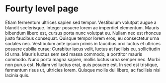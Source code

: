# Fourty level page

Etiam fermentum ultrices sapien sed tempor. Vestibulum volutpat augue a blandit scelerisque. Integer posuere lorem ac imperdiet elementum. Mauris bibendum libero est, cursus porta nunc volutpat eu. Nullam nec est rhoncus justo faucibus consequat. Quisque tempor lorem eros, eu consectetur urna sodales nec. Vestibulum ante ipsum primis in faucibus orci luctus et ultrices posuere cubilia curae; Curabitur lacus velit, luctus at facilisis eu, sollicitudin id urna. Mauris luctus sem sed massa commodo, a porttitor mauris commodo. Nunc porta magna sapien, mollis luctus urna semper nec. Morbi non purus est. Nullam vel luctus erat, quis posuere est. In sed est tristique, fermentum risus ut, ultricies lorem. Quisque mollis dui libero, ac facilisis nisi lacinia quis.

